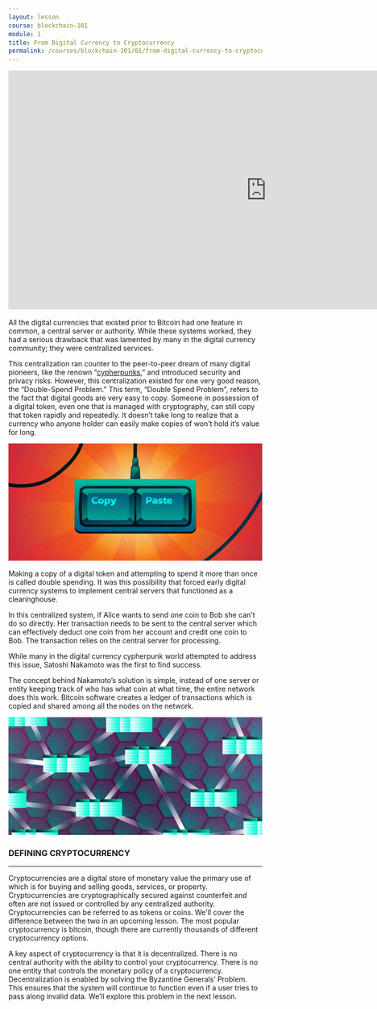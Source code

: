 ```yaml
---
layout: lesson
course: blockchain-101
module: 1
title: From Digital Currency to Cryptocurrency
permalink: /courses/blockchain-101/01/from-digital-currency-to-cryptocurrency
---
```


<iframe src="https://www.youtube.com/embed/maXfDdUlFZ8?rel=0" width="1024" height="475" frameborder="0" allowfullscreen="allowfullscreen"></iframe>


<span class="openingParagraph">All the digital currencies that existed prior to Bitcoin had one feature in common, a central server or authority. While these systems worked, they had a serious drawback that was lamented by many in the digital currency community; they were centralized services. </span>

<span> This centralization ran counter to the peer-to-peer dream of many digital pioneers, like the renown “<a href="https://en.wikipedia.org/wiki/Cypherpunk" target="_blank" rel="noopener noreferrer">cypherpunks</a>,” and introduced security and privacy risks. However, this centralization existed for one very good reason, the “Double-Spend Problem.” This term, “Double Spend Problem”, refers to the fact that digital goods are very easy to copy. Someone in possession of a digital token, even one that is managed with cryptography, can still copy that token rapidly and repeatedly. It doesn’t take long to realize that a currency who anyone holder can easily make copies of won’t hold it’s value for long.</span>

<img src="/assets/img/courses/blockchain-101/1-01.jpg" />

<span style="font-weight: 400;">Making a copy of a digital token and attempting to spend it more than once is called double spending. It was this possibility that forced early digital currency systems to implement central servers that functioned as a clearinghouse.</span>

<span style="font-weight: 400;">In this centralized system, if Alice wants to send one coin to Bob she can’t do so directly. Her transaction needs to be sent to the central server which can effectively deduct one coin from her account and credit one coin to Bob. The transaction relies on the central server for processing.</span>

<span style="font-weight: 400;">While many in the digital currency cypherpunk world attempted to address this issue, Satoshi Nakamoto was the first to find success.</span>

<span style="font-weight: 400;">The concept behind Nakamoto’s solution is simple, instead of one server or entity keeping track of who has what coin at what time, the entire network does this work. Bitcoin software creates a ledger of transactions which is copied and shared among all the nodes on the network. </span>

<img src="/assets/img/courses/blockchain-101/Hannah2a-11.jpg" />

<h3>DEFINING CRYPTOCURRENCY</h3>

<hr />

<span style="font-weight: 400;">Cryptocurrencies are a digital store of monetary value the primary use of which is for buying and selling goods, services, or property. Cryptocurrencies are cryptographically secured against counterfeit and often are not issued or controlled by any centralized authority. Cryptocurrencies can be referred to as tokens or coins. We'll cover the difference between the two in an upcoming lesson. The most popular cryptocurrency is bitcoin, though there are currently thousands of different cryptocurrency options.</span>

<span style="font-weight: 400;">A key aspect of cryptocurrency is that it is decentralized. There is no central authority with the ability to control your cryptocurrency. There is no one entity that controls the monetary policy of a cryptocurrency. </span><span style="font-weight: 400;">Decentralization is enabled by solving the Byzantine Generals’ Problem. This ensures that the system will continue to function even if a user tries to pass along invalid data. We’ll explore this problem in the next lesson.</span>
